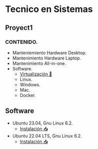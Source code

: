 # Tecnico en Sistemas
## Proyect1

### CONTENIDO.
* Manteniemiento Hardware Desktop.
* Mantenimiento Hardware Laptop.
* Mantenimiento All-in-one.
* Software.
  * [Virtualización 🚸](/VirtualBox.md)
  * Linux.
  * Windows.
  * Mac.
  * Docker.

## Software

* Ubuntu 23.04, Gnu Linux 6.2.
  * [Instalación 📥](/InstalaciónUbuntu.md)
* Ubuntu 22.04 LTS, Gnu Linux 6.2.
  * [Instalación 📥]( /InstalaciónUbuntu22.04.md)